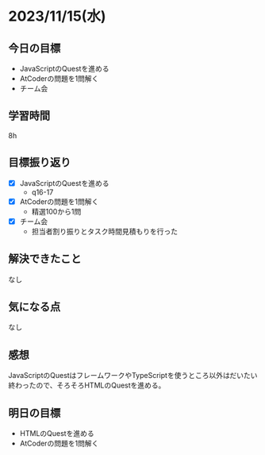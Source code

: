# 2023/11/15(水)

## 今日の目標
* JavaScriptのQuestを進める
* AtCoderの問題を1問解く
* チーム会

## 学習時間
8h

## 目標振り返り
* [x] JavaScriptのQuestを進める
  * q16-17
* [x] AtCoderの問題を1問解く
  * 精選100から1問
* [x] チーム会
  * 担当者割り振りとタスク時間見積もりを行った

## 解決できたこと
なし

## 気になる点
なし

## 感想
JavaScriptのQuestはフレームワークやTypeScriptを使うところ以外はだいたい終わったので、そろそろHTMLのQuestを進める。

## 明日の目標
* HTMLのQuestを進める
* AtCoderの問題を1問解く
